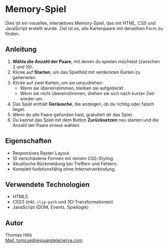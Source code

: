 # Memory-Spiel

Dies ist ein visuelles, interaktives Memory-Spiel, das mit HTML, CSS und JavaScript erstellt wurde. Ziel ist es, alle Kartenpaare mit derselben Form zu finden.

## Anleitung

1. **Wähle die Anzahl der Paare**, mit denen du spielen möchtest (zwischen 2 und 10).
2. Klicke auf **Starten**, um das Spielfeld mit verdeckten Karten zu generieren.
3. Klicke auf zwei Karten, um sie umzudrehen:
   - Wenn sie übereinstimmen, bleiben sie aufgedeckt.
   - Wenn sie nicht übereinstimmen, drehen sie sich nach kurzer Zeit wieder um.
4. Das Spiel enthält **Geräusche**, die anzeigen, ob du richtig oder falsch liegst.
5. Wenn du alle Paare gefunden hast, gratuliert dir das Spiel.
6. Du kannst das Spiel mit dem Button **Zurücksetzen** neu starten und die Anzahl der Paare erneut wählen.

## Eigenschaften

- Responsives Raster-Layout.
- 10 verschiedene Formen mit reinem CSS-Styling.
- Akustische Rückmeldung bei Treffern und Fehlern.
- Komplett funktionsfähig ohne Internetverbindung.

## Verwendete Technologien

- HTML5
- CSS3 (inkl. `clip-path` und 3D-Transformationen)
- JavaScript (DOM, Events, Spiellogik)

## Autor

Thomas Hills  
[Mail: tomcue@iesjuandelacierva.com](mailto:tomcue@iesjuandelacierva.com)
